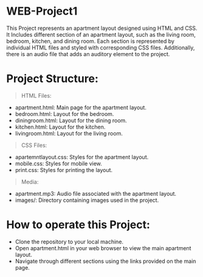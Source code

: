 # WEB-Project1
This Project represents an apartment layout designed using HTML and CSS. 
It Includes different section of an apartment layout, such as the living room, bedroom, kitchen, and dining room.
Each section is represented by individual HTML files and styled with corresponding CSS files. 
Additionally, there is an audio file that adds an auditory element to the project.

# Project Structure: 
> HTML Files:
  * apartment.html: Main page for the apartment layout.
  * bedroom.html: Layout for the bedroom.
  * diningroom.html: Layout for the dining room.
  * kitchen.html: Layout for the kitchen.
  * livingroom.html: Layout for the living room.
> CSS Files:
  * apartemntlayout.css: Styles for the apartment layout.
  * mobile.css: Styles for mobile view.
  * print.css: Styles for printing the layout.
> Media:
  * apartment.mp3: Audio file associated with the apartment layout.
  * images/: Directory containing images used in the project.

# How to operate this Project: 
* Clone the repository to your local machine.
* Open apartment.html in your web browser to view the main apartment layout.
* Navigate through different sections using the links provided on the main page.
